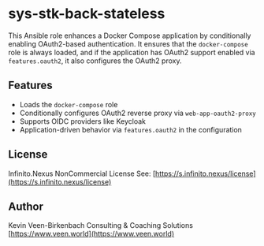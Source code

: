 # sys-stk-back-stateless

This Ansible role enhances a Docker Compose application by conditionally enabling OAuth2-based authentication. It ensures that the `docker-compose` role is always loaded, and if the application has OAuth2 support enabled via `features.oauth2`, it also configures the OAuth2 proxy.

## Features

- Loads the `docker-compose` role
- Conditionally configures OAuth2 reverse proxy via `web-app-oauth2-proxy`
- Supports OIDC providers like Keycloak
- Application-driven behavior via `features.oauth2` in the configuration

## License

Infinito.Nexus NonCommercial License
See: [https://s.infinito.nexus/license](https://s.infinito.nexus/license)

## Author

Kevin Veen-Birkenbach
Consulting & Coaching Solutions
[https://www.veen.world](https://www.veen.world)
